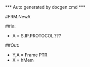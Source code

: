 *** Auto generated by docgen.cmd ***  

#FRM.NewA

##In:
+ A = S.IP.PROTOCOL.???

##Out:
*	Y,A = Frame PTR
*	X = hMem

